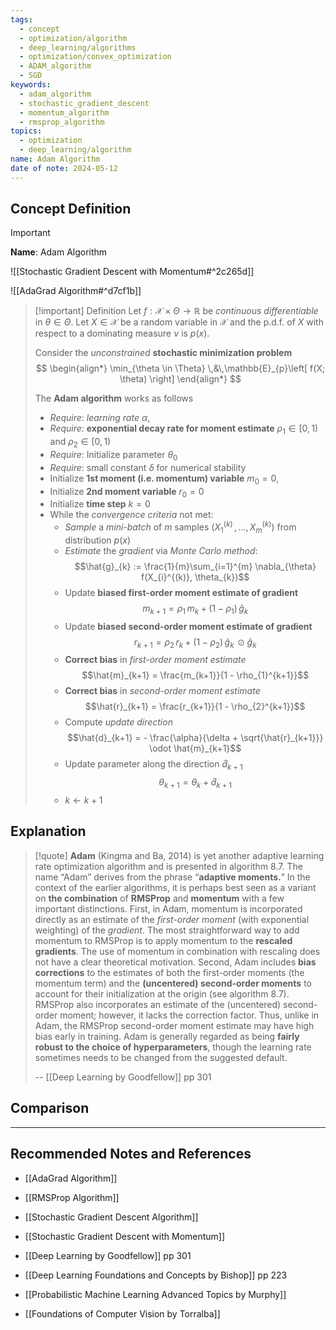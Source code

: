 ```yaml
---
tags:
  - concept
  - optimization/algorithm
  - deep_learning/algorithms
  - optimization/convex_optimization
  - ADAM_algorithm
  - SGD
keywords:
  - adam_algorithm
  - stochastic_gradient_descent
  - momentum_algorithm
  - rmsprop_algorithm
topics:
  - optimization
  - deep_learning/algorithm
name: Adam Algorithm
date of note: 2024-05-12
---
```


## Concept Definition

>[!important]
>**Name**: Adam Algorithm

![[Stochastic Gradient Descent with Momentum#^2c265d]]

![[AdaGrad Algorithm#^d7cf1b]]


>[!important] Definition
>Let  $f: \mathcal{X} \times \Theta \to \mathbb{R}$ be *continuous differentiable* in $\theta\in \Theta$. Let $X \in \mathcal{X}$ be a random variable in $\mathcal{X}$ and the p.d.f. of $X$ with respect to a dominating measure $\nu$ is $p(x)$.
>
>Consider the *unconstrained* **stochastic minimization problem** 
>$$
>\begin{align*}
> \min_{\theta \in \Theta} \,&\,\mathbb{E}_{p}\left[  f(X; \theta) \right]
>\end{align*}
>$$
>
>The **Adam algorithm** works as follows
>- *Require*: *learning rate* $\alpha$, 
>- *Require*: **exponential decay rate for moment estimate** $\rho_{1} \in [0,1)$ and $\rho_{2} \in [0,1)$
>- *Require*: Initialize parameter $\theta_{0}$
>- *Require*: small constant $\delta$ for numerical stability
>- Initialize **1st moment (i.e. momentum) variable** $m_{0}=0$, 
>- Initialize **2nd moment variable** $r_{0}=0$
>- Initialize **time step** $k=0$
>- While the *convergence criteria* not met:
>	- *Sample* a *mini-batch* of $m$ samples $(X_{1}^{(k)} \,{,}\ldots{,}\,X_{m}^{(k)} )$ from distribution $p(x)$
>	- *Estimate* the *gradient* via *Monte Carlo method*: $$\hat{g}_{k} := \frac{1}{m}\sum_{i=1}^{m} \nabla_{\theta} f(X_{i}^{(k)}, \theta_{k})$$
>	- Update **biased first-order moment estimate of gradient** $$m_{k+1} = \rho_{1}\,m_{k} + (1 - \rho_{1})\,\hat{g}_{k}$$
>	- Update **biased second-order moment estimate of gradient** $$r_{k+1} = \rho_{2}\,r_{k} + (1 - \rho_{2})\,\hat{g}_{k}\, \odot \hat{g}_{k}$$
>	- **Correct bias** in *first-order moment estimate* $$\hat{m}_{k+1} = \frac{m_{k+1}}{1 - \rho_{1}^{k+1}}$$
>	- **Correct bias** in *second-order moment estimate* $$\hat{r}_{k+1} = \frac{r_{k+1}}{1 - \rho_{2}^{k+1}}$$
>	- Compute *update direction* $$\hat{d}_{k+1} = - \frac{\alpha}{\delta + \sqrt{\hat{r}_{k+1}}} \odot \hat{m}_{k+1}$$
>	- Update parameter along the direction $\hat{d}_{k+1}$ $$\theta_{k+1} = \theta_{k} + \hat{d}_{k+1}$$ 
>	- $k \leftarrow k+1$



## Explanation

>[!quote]
>**Adam** (Kingma and Ba, 2014) is yet another adaptive learning rate optimization algorithm and is presented in algorithm 8.7. The name “Adam” derives from the phrase “**adaptive moments.**” In the context of the earlier algorithms, it is perhaps best seen as a variant on **the combination** of **RMSProp** and **momentum** with a few important distinctions. First, in Adam, momentum is incorporated directly as an estimate of the *first-order moment* (with exponential weighting) of the *gradient*. The most straightforward way to add momentum to RMSProp is to apply momentum to the **rescaled gradients**. The use of momentum in combination with rescaling does not have a clear theoretical motivation. Second, Adam includes **bias corrections** to the estimates of both the first-order moments (the momentum term) and the **(uncentered) second-order moments** to account for their initialization at the origin (see algorithm 8.7). RMSProp also incorporates an estimate of the (uncentered) second-order moment; however, it lacks the correction factor. Thus, unlike in Adam, the RMSProp second-order moment estimate may have high bias early in training. Adam is generally regarded as being **fairly robust to the choice of hyperparameters**, though the learning rate sometimes needs to be changed from the suggested default.
>
>-- [[Deep Learning by Goodfellow]] pp 301



## Comparison







-----------
##  Recommended Notes and References

- [[AdaGrad Algorithm]]
- [[RMSProp Algorithm]]


- [[Stochastic Gradient Descent Algorithm]]
- [[Stochastic Gradient Descent with Momentum]]


- [[Deep Learning by Goodfellow]] pp 301
- [[Deep Learning Foundations and Concepts by Bishop]] pp 223
- [[Probabilistic Machine Learning Advanced Topics by Murphy]]
- [[Foundations of Computer Vision by Torralba]] 